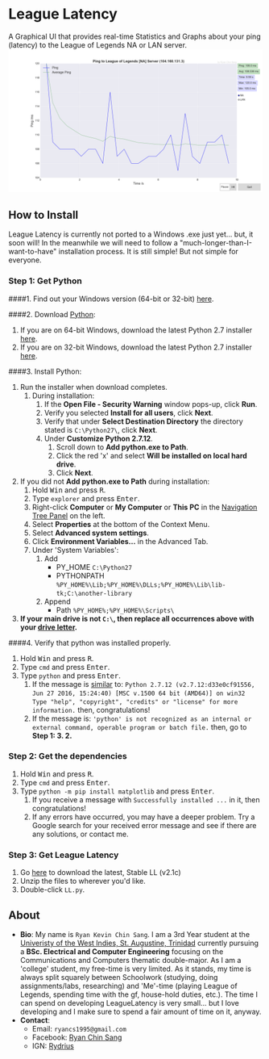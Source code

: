 # League Latency

A Graphical UI that provides real-time Statistics and Graphs about your ping (latency) to the League of Legends NA or LAN server.
![image](https://github.com/RyanChinSang/LeagueLatency/raw/master/History/Raw/v2.1b%20Stable/Screenshots/league_latency_v2.1b.png)

## How to Install
League Latency is currently not ported to a Windows .exe just yet... but, it soon will!
In the meanwhile we will need to follow a "much-longer-than-I-want-to-have" installation process.
It is still simple! But not simple for everyone.

### Step 1: Get Python

####1. Find out your Windows version (64-bit or 32-bit) [here](https://support.microsoft.com/en-us/help/13443/windows-which-operating-system).

####2. Download [Python](https://www.python.org/):
1. If you are on 64-bit Windows, download the latest Python 2.7 installer [here](https://www.python.org/ftp/python/2.7.12/python-2.7.12.amd64.msi).
2. If you are on 32-bit Windows, download the latest Python 2.7 installer [here](https://www.python.org/ftp/python/2.7.12/python-2.7.12.msi).

####3. Install Python:
1. Run the installer when download completes.
    1. During installation:
        1. If the **Open File - Security Warning** window pops-up, click **Run**.
        2. Verify you selected **Install for all users**, click **Next**.
        3. Verify that under **Select Destination Directory** the directory stated is `C:\Python27\`, click **Next**.
        4. Under **Customize Python 2.7.12**.
            1. Scroll down to **Add python.exe to Path**.
            2. Click the red 'x' and select **Will be installed on local hard drive**.
            3. Click **Next**.
2. If you did not **Add python.exe to Path** during installation:
    1. Hold <kbd>Win</kbd> and press <kbd>R</kbd>.
    2. Type `explorer` and press <kbd>Enter</kbd>.
    3. Right-click **Computer** or **My Computer** or **This PC** in the <u>Navigation Tree Panel</u> on the left.
    4. Select **Properties** at the bottom of the Context Menu.
    5. Select **Advanced system settings**.
    6. Click **Environment Variables...** in the Advanced Tab.
    7. Under 'System Variables':
        1. Add
            * PY_HOME
            `C:\Python27`
            * PYTHONPATH
            `%PY_HOME%\Lib;%PY_HOME%\DLLs;%PY_HOME%\Lib\lib-tk;C:\another-library`
        2. Append
            * Path
            `%PY_HOME%;%PY_HOME%\Scripts\`
3. **If your main drive is not `C:\`, then replace all occurrences above with your [drive letter](http://www.sevenforums.com/tutorials/82994-drive-letter-add-change-remove-windows.html).**

####4. Verify that python was installed properly.
1. Hold <kbd>Win</kbd> and press <kbd>R</kbd>.
2. Type `cmd` and press <kbd>Enter</kbd>.
3. Type `python` and press <kbd>Enter</kbd>.
    1. If the message is <u>similar</u> to:
    `Python 2.7.12 (v2.7.12:d33e0cf91556, Jun 27 2016, 15:24:40) [MSC v.1500 64 bit (AMD64)] on win32
    Type "help", "copyright", "credits" or "license" for more information.`
    then, congratulations!
    2. If the message is:
    `'python' is not recognized as an internal or external command, operable program or batch file.﻿`
    then, go to **Step 1: 3. 2.**

### Step 2: Get the dependencies
1. Hold <kbd>Win</kbd> and press <kbd>R</kbd>.
2. Type `cmd` and press <kbd>Enter</kbd>.
3. Type `python -m pip install matplotlib` and press <kbd>Enter</kbd>.
    1. If you receive a message with `Successfully installed ...` in it, then congratulations!
    2. If any errors have occurred, you may have a deeper problem. Try a Google search for your received error message and see if there are any solutions, or contact me.

### Step 3: Get League Latency
1. Go [here](https://github.com/RyanChinSang/LeagueLatency/raw/master/History/v2.1c%20Stable.zip) to download the latest, Stable LL (v2.1c)
2. Unzip the files to wherever you'd like.
3. Double-click `LL.py`.

## About
* **Bio**: My name is `Ryan Kevin Chin Sang`. I am a 3rd Year student at the [Univeristy of the West Indies, St. Augustine, Trinidad](http://sta.uwi.edu/) currently pursuing a **BSc. Electrical and Computer Engineering** focusing on the Communications and Computers thematic double-major. As I am a 'college' student, my free-time is very limited. As it stands, my time is always split squarely between Schoolwork (studying, doing assignments/labs, researching) and 'Me'-time (playing League of Legends, spending time with the gf, house-hold duties, etc.). The time I can spend on developing LeagueLatency is very small... but I love developing and I make sure to spend a fair amount of time on it, anyway.
* **Contact**:
    * Email: `ryancs1995@gmail.com`
    * Facebook: [Ryan Chin Sang](https://www.facebook.com/RyanCS1995)
    * IGN: [Rydrius](http://na.op.gg/summoner/userName=Rydrius)

